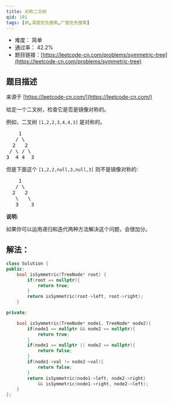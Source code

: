 ```yaml
---
title: 对称二叉树
qid: 101
tags: [树,深度优先搜索,广度优先搜索]
---
```



- 难度： 简单
- 通过率： 42.2%
- 题目链接：[https://leetcode-cn.com/problems/symmetric-tree](https://leetcode-cn.com/problems/symmetric-tree)


## 题目描述

来源于 [https://leetcode-cn.com/](https://leetcode-cn.com/)

<p>给定一个二叉树，检查它是否是镜像对称的。</p>

<p>例如，二叉树&nbsp;<code>[1,2,2,3,4,4,3]</code> 是对称的。</p>

<pre>    1
   / \
  2   2
 / \ / \
3  4 4  3
</pre>

<p>但是下面这个&nbsp;<code>[1,2,2,null,3,null,3]</code> 则不是镜像对称的:</p>

<pre>    1
   / \
  2   2
   \   \
   3    3
</pre>

<p><strong>说明:</strong></p>

<p>如果你可以运用递归和迭代两种方法解决这个问题，会很加分。</p>


## 解法：

```c++
class Solution {
public:
    bool isSymmetric(TreeNode* root) {
        if(root == nullptr){
            return true;
        }
        return isSymmetric(root->left, root->right);
    }

private:

    bool isSymmetric(TreeNode* node1, TreeNode* node2){
        if(node1 == nullptr && node2 == nullptr){
            return true;
        }
        if(node1 == nullptr || node2 == nullptr){
            return false;
        }
        if(node1->val != node2->val){
            return false;
        }
        return isSymmetric(node1->left, node2->right)
            && isSymmetric(node1->right, node2->left);
    }
};
```